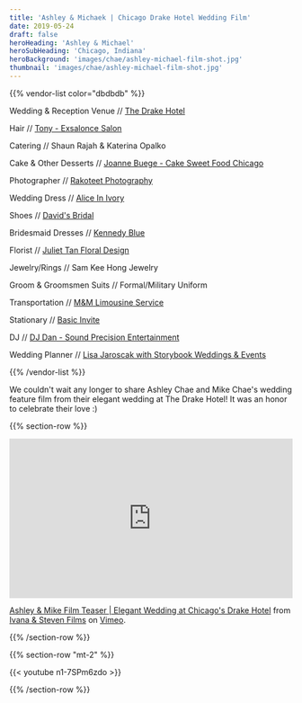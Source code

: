 ```yaml
---
title: 'Ashley & Michaek | Chicago Drake Hotel Wedding Film'
date: 2019-05-24
draft: false
heroHeading: 'Ashley & Michael'
heroSubHeading: 'Chicago, Indiana'
heroBackground: 'images/chae/ashley-michael-film-shot.jpg'
thumbnail: 'images/chae/ashley-michael-film-shot.jpg'
---
```


{{% vendor-list color="dbdbdb" %}}

Wedding & Reception Venue // [The Drake Hotel](https://www.thedrakehotel.com/)

Hair // [Tony - Exsalonce Salon](http://exsaloncechicago.com/)

Catering // Shaun Rajah & Katerina Opalko

Cake & Other Desserts // [Joanne Buege - Cake Sweet Food Chicago](https://www.theknot.com/marketplace/cake-chicago-chicago-il-537433)

Photographer // [Rakoteet Photography](https://www.rakoteet.photography/)

Wedding Dress // [Alice In Ivory](https://www.aliceinivory.com/)

Shoes // [David's Bridal](https://www.davidsbridal.com/)

Bridesmaid Dresses // [Kennedy Blue](https://www.kennedyblue.com/)

Florist // [Juliet Tan Floral Design](http://www.juliettanfloraldesign.com/)

Jewelry/Rings // Sam Kee Hong Jewelry

Groom & Groomsmen Suits // Formal/Military Uniform

Transportation // [M&M Limousine Service](https://www.mmlimo.com/)

Stationary // [Basic Invite](https://www.basicinvite.com/)

DJ // [DJ Dan - Sound Precision Entertainment](https://www.weddingwire.com/biz/sound-precision-entertainment-cleveland/841265c19cf0de3d.html)

Wedding Planner // [Lisa Jaroscak with Storybook Weddings & Events](http://storybookchicago.com/)

{{% /vendor-list %}}

We couldn't wait any longer to share Ashley Chae and Mike Chae's wedding feature film from their elegant wedding at The Drake Hotel! It was an honor to celebrate their love :)

{{% section-row %}}

<div style="padding:56.25% 0 0 0;position:relative;"><iframe src="https://player.vimeo.com/video/339886110?autoplay=1" style="position:absolute;top:0;left:0;width:100%;height:100%;" frameborder="0" allow="autoplay; fullscreen" allowfullscreen></iframe></div><script src="https://player.vimeo.com/api/player.js"></script>
<p><a href="https://vimeo.com/339886110">Ashley &amp; Mike Film Teaser | Elegant Wedding at Chicago&#039;s Drake Hotel</a> from <a href="https://vimeo.com/ivanasteven">Ivana &amp; Steven Films</a> on <a href="https://vimeo.com">Vimeo</a>.</p>

{{% /section-row %}}

{{% section-row "mt-2" %}}

{{< youtube n1-7SPm6zdo >}}

{{% /section-row %}}
